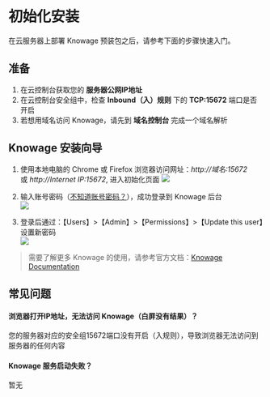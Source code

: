 # 初始化安装

在云服务器上部署 Knowage 预装包之后，请参考下面的步骤快速入门。

## 准备

1. 在云控制台获取您的 **服务器公网IP地址** 
2. 在云控制台安全组中，检查 **Inbound（入）规则** 下的 **TCP:15672** 端口是否开启
3. 若想用域名访问 Knowage，请先到 **域名控制台** 完成一个域名解析

## Knowage 安装向导

1. 使用本地电脑的 Chrome 或 Firefox 浏览器访问网址：*http://域名:15672* 或 *http://Internet IP:15672*, 进入初始化页面
   ![](https://libs.websoft9.com/Websoft9/DocsPicture/zh/knowage/knowage-login-websoft9.png)

2. 输入账号密码（[不知道账号密码？](/zh/stack-accounts.md#knowage)），成功登录到 Knowage 后台  
   ![](https://libs.websoft9.com/Websoft9/DocsPicture/zh/knowage/knowage-bk-websoft9.png)

3. 登录后通过：【Users】>【Admin】>【Permissions】>【Update this user】设置新密码  
   ![](https://libs.websoft9.com/Websoft9/DocsPicture/zh/knowage/knowage-pw-websoft9.png)

> 需要了解更多 Knowage 的使用，请参考官方文档：[Knowage Documentation](https://knowage-suite.readthedocs.io/)

## 常见问题

#### 浏览器打开IP地址，无法访问 Knowage（白屏没有结果）？

您的服务器对应的安全组15672端口没有开启（入规则），导致浏览器无法访问到服务器的任何内容

#### Knowage 服务启动失败？

暂无